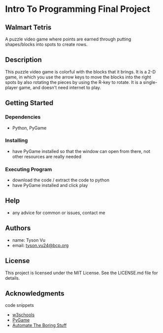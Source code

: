 # Intro To Programming Final Project

## Walmart Tetris
A puzzle video game where points are earned through putting shapes/blocks into spots to create rows.

## Description
This puzzle video game is colorful with the blocks that it brings. It is a 2-D game, in which you use the arrow keys to move the blocks into the right spots by also rotating the pieces by using the R-key to rotate. It is a single-player game, and doesn't need internet to play.

## Getting Started


### Dependencies
* Python, PyGame

### Installing
* have PyGame installed so that the window can open from there, not other resources are really needed

### Executing Program
* download the code / extract the code to python
* have PyGame installed and click play

## Help
* any advice for common or issues, contact me

## Authors
* name: Tyson Vu
* email: tyson.vu24@bcp.org

## License
This project is licensed under the MIT License. See the LICENSE.md file for details.

## Acknowledgments
code snippets
* [w3schools](https://www.w3schools.com/python/default.asp)
* [PyGame](https://www.pygame.org/docs/)
* [Automate The Boring Stuff](https://automatetheboringstuff.com/)

